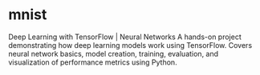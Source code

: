 # mnist
Deep Learning with TensorFlow | Neural Networks A hands-on project demonstrating how deep learning models work using TensorFlow. Covers neural network basics, model creation, training, evaluation, and visualization of performance metrics using Python.
